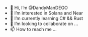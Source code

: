 - 👋 Hi, I’m @DandyManDEGO
- 👀 I’m interested in Solana and Near 
- 🌱 I’m currently learning C# && Rust
- 💞️ I’m looking to collaborate on ...
- 📫 How to reach me ...

<!---
DandyManDEGO/DandyManDEGO is a ✨ special ✨ repository because its `README.md` (this file) appears on your GitHub profile.
You can click the Preview link to take a look at your changes.
--->
